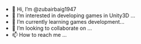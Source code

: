 - 👋 Hi, I’m @zubairbaig1947
- 👀 I’m interested in developing games in Unity3D ...
- 🌱 I’m currently learning games development...
- 💞️ I’m looking to collaborate on ...
- 📫 How to reach me ...

<!---
zubairbaig1947/zubairbaig1947 is a ✨ special ✨ repository because its `README.md` (this file) appears on your GitHub profile.
You can click the Preview link to take a look at your changes.
--->
